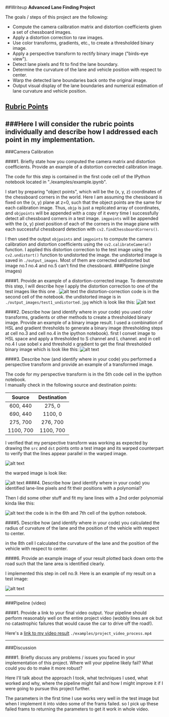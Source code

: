 ##Writeup 
**Advanced Lane Finding Project**

The goals / steps of this project are the following:

* Compute the camera calibration matrix and distortion coefficients given a set of chessboard images.
* Apply a distortion correction to raw images.
* Use color transforms, gradients, etc., to create a thresholded binary image.
* Apply a perspective transform to rectify binary image ("birds-eye view").
* Detect lane pixels and fit to find the lane boundary.
* Determine the curvature of the lane and vehicle position with respect to center.
* Warp the detected lane boundaries back onto the original image.
* Output visual display of the lane boundaries and numerical estimation of lane curvature and vehicle position.

[//]: # (Image References)

[image1]: ./examples/undistort_output.png "Undistorted"
[image2]: ./test_images/test1.jpg "Road Transformed"
[image3]: ./examples/binary_combo_example.jpg "Binary Example"
[image4]: ./examples/warped_straight_lines.jpg "Warp Example"
[image5]: ./examples/color_fit_lines.jpg "Fit Visual"
[image6]: ./examples/example_output.jpg "Output"
[video1]: ./examples/project_video_process.mp4 "Video"
[image7]: ./output_images/test1_undistorted.jpg
[image8]: ./output_images/threshold.png
[image9]: ./output_images/prepers.png
[image10]: ./output_images/pers.png
[image11]: ./output_images/output.png

## [Rubric Points](https://review.udacity.com/#!/rubrics/571/view)
###Here I will consider the rubric points individually and describe how I addressed each point in my implementation.  
---

###Camera Calibration

####1. Briefly state how you computed the camera matrix and distortion coefficients. Provide an example of a distortion corrected calibration image.

The code for this step is contained in the first code cell of the IPython notebook located in "./examples/example.ipynb".  

I start by preparing "object points", which will be the (x, y, z) coordinates of the chessboard corners in the world. Here I am assuming the chessboard is fixed on the (x, y) plane at z=0, such that the object points are the same for each calibration image.  Thus, `objp` is just a replicated array of coordinates, and `objpoints` will be appended with a copy of it every time I successfully detect all chessboard corners in a test image.  `imgpoints` will be appended with the (x, y) pixel position of each of the corners in the image plane with each successful chessboard detection with `cv2.findChessboardCorners()`.  

I then used the output `objpoints` and `imgpoints` to compute the camera calibration and distortion coefficients using the `cv2.calibrateCamera()` function.  I applied this distortion correction to the test image using the `cv2.undistort()` function to undistorted the image. the undistorted image is saved in `./output_images`. Most of them are corrected undistorted but image no.1 no.4 and no.5 can't find the chessboard.
###Pipeline (single images)

####1. Provide an example of a distortion-corrected image.
To demonstrate this step, I will describe how I apply the distortion correction to one of the test images like this one .
![alt text][image2]
the distortion-correction code is in the second cell of the notebook.
the undistorted image is in `./output_images/test1_undistorted.jpg` which is look like this:
![alt text][image7]

####2. Describe how (and identify where in your code) you used color transforms, gradients or other methods to create a thresholded binary image.  Provide an example of a binary image result.
I used a combination of HSL and gradient thresholds to generate a binary image (thresholding steps at cell no.3 and cell no.4 in the ipython notebook).  first I convet image to HSL space and apply a thresholded to S channel and L channel. and in cell no.4 I use sobel x and threshold x gradient to get the final thresholded binary image which is look like this:
![alt text][image8]

####3. Describe how (and identify where in your code) you performed a perspective transform and provide an example of a transformed image.

The code for my perspective transform is in the 5th code cell in the ipython notebook.  
I manually check in the following source and destination points:

| Source        | Destination   | 
|:-------------:|:-------------:| 
| 600, 440      | 275, 0        | 
| 690, 440      | 1100, 0      |
| 275, 700      | 276, 700      |
| 1100, 700     | 1100, 700     |

I verified that my perspective transform was working as expected by drawing the `src` and `dst` points onto a test image and its warped counterpart to verify that the lines appear parallel in the warped image.

![alt text][image9]

the warped image is look like:

![alt text][image10]
####4. Describe how (and identify where in your code) you identified lane-line pixels and fit their positions with a polynomial?

Then I did some other stuff and fit my lane lines with a 2nd order polynomial kinda like this:

![alt text][image5]
the code is in the 6th and 7th cell of the ipython notebook.

####5. Describe how (and identify where in your code) you calculated the radius of curvature of the lane and the position of the vehicle with respect to center.

in the 8th cell I calculated the curvature of the lane and the position of the vehicle with respect to center.

####6. Provide an example image of your result plotted back down onto the road such that the lane area is identified clearly.

I implemented this step in cell no.9.  Here is an example of my result on a test image:

![alt text][image11]

---

###Pipeline (video)

####1. Provide a link to your final video output.  Your pipeline should perform reasonably well on the entire project video (wobbly lines are ok but no catastrophic failures that would cause the car to drive off the road!).

Here's a [link to my video result](./examples/project_video_process.mp4)
`./examples/project_video_process.mp4`

---

###Discussion

####1. Briefly discuss any problems / issues you faced in your implementation of this project.  Where will your pipeline likely fail?  What could you do to make it more robust?

Here I'll talk about the approach I took, what techniques I used, what worked and why, where the pipeline might fail and how I might improve it if I were going to pursue this project further.  

The parameters in the first time I use works very well in the test image but when I implement it into video some of the frams failed. so I pick up these failed frams to returning the parameters to get it work in whole video.